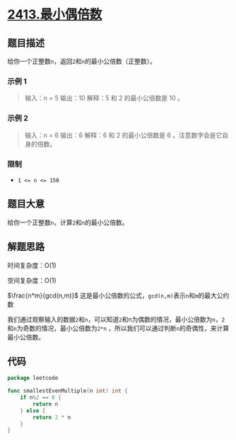 # [2413.最小偶倍数](https://leetcode.cn/problems/smallest-even-multiple/)

## 题目描述

给你一个正整数`n`，返回`2`和`n`的最小公倍数（正整数）。

### 示例 1

> 输入：n = 5
> 输出：10
> 解释：5 和 2 的最小公倍数是 10 。

### 示例 2

> 输入：n = 6
> 输出：6
> 解释：6 和 2 的最小公倍数是 6 。注意数字会是它自身的倍数。

### 限制

* `1 <= n <= 150`

## 题目大意

给你一个正整数`n`，计算`2`和`n`的最小公倍数。

## 解题思路

时间复杂度：O(1)

空间复杂度：O(1)

$\frac{n*m}{gcd(n,m)}$ 这是最小公倍数的公式，`gcd(n,m)`表示`n`和`m`的最大公约数

我们通过观察输入的数据`2`和`n`，可以知道`2`和n为偶数的情况，最小公倍数为`n`，`2`和`n`为奇数的情况，最小公倍数为`2*n`
，所以我们可以通过判断`n`的奇偶性，来计算最小公倍数。

## 代码

```go
package leetcode

func smallestEvenMultiple(n int) int {
	if n%2 == 0 {
		return n
	} else {
		return 2 * n
	}
}
```
